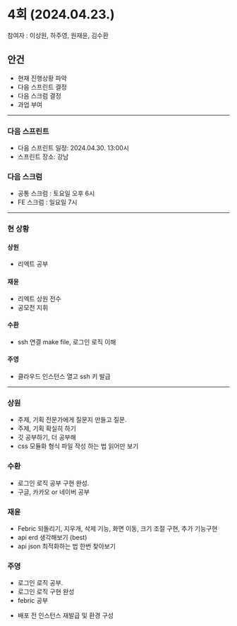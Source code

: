 
# 4회 (2024.04.23.)
참여자 : 이상원, 하주영, 원재윤, 김수환

## 안건
* 현재 진행상황 파악
* 다음 스프린트 결정
* 다음 스크럼 결정
* 과업 부여

-----------------------------------------------
### 다음 스프린트
* 다음 스프린트 일정: 2024.04.30. 13:00시
* 스프린트 장소: 강남
### 다음 스크럼
* 공통 스크럼 : 토요일 오후 6시
* FE 스크럼 : 일요일 7시
-----------------------------------------------

### 현 상황
#### 상원
* 리엑트 공부
#### 재윤
* 리엑트 상원 전수
* 공모전 지휘
#### 수환
* ssh 연결 make file, 로그인 로직 이해
#### 주영
* 클라우드 인스턴스 열고 ssh 키 발급

------------------------------------------------------------
### 상원 
* 주제, 기획 전문가에게 질문지 만들고 질문.
* 주제, 기획 확실히 하기
* 깃 공부하기, 더 공부해
* css 모듈화 형식 파일 작성 하는 법 읽어만 보기

### 수환
- 로그인 로직 공부 구현 완성.
- 구글, 카카오 or 네이버 공부

### 재윤
- Febric 되돌리기, 지우개, 삭제 기능, 화면 이동, 크기 조절 구현, 추가 기능구현
- api erd 생각해보기 (best)
- api json 최적화하는 법 한번 찾아보기

### 주영 
- 로그인 로직 공부.
- 로그인 로직 구현 완성
- febric 공부
* 배포 전 인스턴스 재발급 및 환경 구성